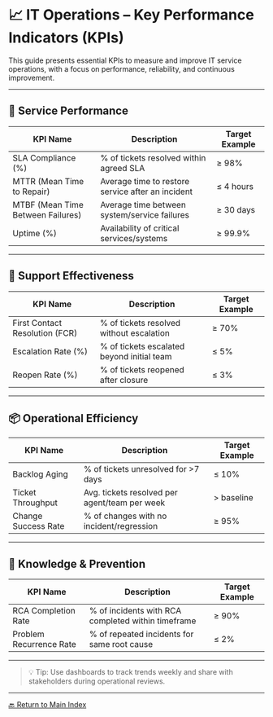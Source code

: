 # 📈 IT Operations – Key Performance Indicators (KPIs)

This guide presents essential KPIs to measure and improve IT service operations, with a focus on performance, reliability, and continuous improvement.

---

## 🎯 Service Performance

| KPI Name                | Description                                                     | Target Example |
|-------------------------|-----------------------------------------------------------------|----------------|
| SLA Compliance (%)      | % of tickets resolved within agreed SLA                         | ≥ 98%          |
| MTTR (Mean Time to Repair) | Average time to restore service after an incident             | ≤ 4 hours      |
| MTBF (Mean Time Between Failures) | Average time between system/service failures          | ≥ 30 days      |
| Uptime (%)              | Availability of critical services/systems                       | ≥ 99.9%        |

---

## 🔁 Support Effectiveness

| KPI Name                       | Description                                                     | Target Example |
|--------------------------------|-----------------------------------------------------------------|----------------|
| First Contact Resolution (FCR) | % of tickets resolved without escalation                        | ≥ 70%          |
| Escalation Rate (%)            | % of tickets escalated beyond initial team                      | ≤ 5%           |
| Reopen Rate (%)                | % of tickets reopened after closure                             | ≤ 3%           |

---

## 📦 Operational Efficiency

| KPI Name                | Description                                                     | Target Example |
|-------------------------|-----------------------------------------------------------------|----------------|
| Backlog Aging           | % of tickets unresolved for >7 days                             | ≤ 10%          |
| Ticket Throughput       | Avg. tickets resolved per agent/team per week                   | > baseline     |
| Change Success Rate     | % of changes with no incident/regression                        | ≥ 95%          |

---

## 🧠 Knowledge & Prevention

| KPI Name                | Description                                                     | Target Example |
|-------------------------|-----------------------------------------------------------------|----------------|
| RCA Completion Rate     | % of incidents with RCA completed within timeframe              | ≥ 90%          |
| Problem Recurrence Rate | % of repeated incidents for same root cause                     | ≤ 2%           |

---

> 💡 Tip: Use dashboards to track trends weekly and share with stakeholders during operational reviews.

---

[🔙 Return to Main Index](./README.md)
